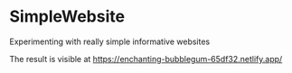 # SimpleWebsite
Experimenting with really simple informative websites

The result is visible at https://enchanting-bubblegum-65df32.netlify.app/

